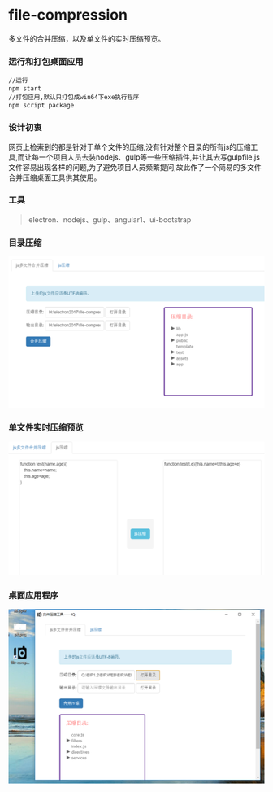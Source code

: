 # file-compression
多文件的合并压缩，以及单文件的实时压缩预览。

### 运行和打包桌面应用
```
//运行
npm start 
//打包应用,默认只打包成win64下exe执行程序
npm script package 
```

### 设计初衷
网页上检索到的都是针对于单个文件的压缩,没有针对整个目录的所有js的压缩工具,而让每一个项目人员去装nodejs、gulp等一些压缩插件,并让其去写gulpfile.js文件容易出现各样的问题,为了避免项目人员频繁提问,故此作了一个简易的多文件合并压缩桌面工具供其使用。

### 工具
>electron、nodejs、gulp、angular1、ui-bootstrap

### 目录压缩
![按照目录压缩](https://github.com/JQSC/file-compression/blob/master/src/assets/img/p1.png)

### 单文件实时压缩预览
![单文件压缩](https://github.com/JQSC/file-compression/blob/master/src/assets/img/p2.png)

### 桌面应用程序
![桌面程序](https://github.com/JQSC/file-compression/blob/master/src/assets/img/p3.png)